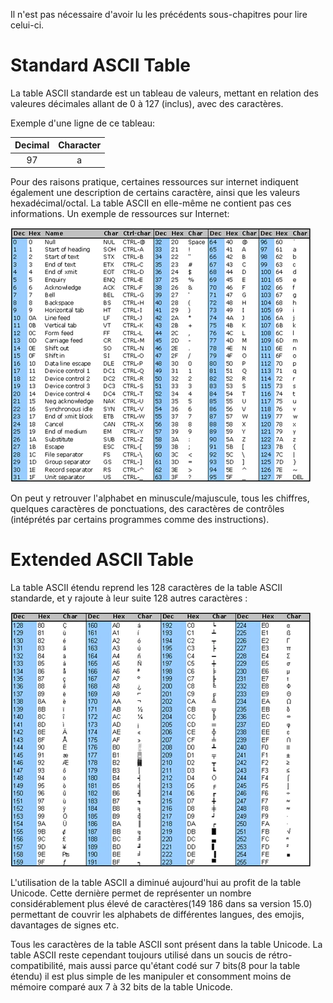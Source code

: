Il n'est pas nécessaire d'avoir lu les précédents sous-chapitres pour lire celui-ci.

# Standard ASCII Table

La table ASCII standarde est un tableau de valeurs, mettant en relation des valeures décimales allant de 0 à 127 (inclus), avec des caractères.

Exemple d'une ligne de ce tableau:

|    Decimal   | Character   |
|    :----:   |        :----:    |
| 97      |  a   |


Pour des raisons pratique, certaines ressources sur internet indiquent également une description de certains caractère, ainsi que les valeurs hexadécimal/octal. La table ASCII en elle-même ne contient pas ces informations. Un exemple de ressources sur Internet:

![Standard ASCII table](../resources/Standard-ASCII-Table_large.webp)

On peut y retrouver l'alphabet en minuscule/majuscule, tous les chiffres, quelques caractères de ponctuations, des caractères de contrôles (intéprétés par certains programmes comme des instructions).

# Extended ASCII Table

La table ASCII étendu reprend les 128 caractères de la table ASCII standarde, et y rajoute à leur suite 128 autres caractères :

![Standard ASCII table](../resources/Extended-ASCII-Table_large.webp)

L'utilisation de la table ASCII a diminué aujourd'hui au profit de la table Unicode. Cette dernière permet de représenter un nombre considérablement plus élevé de caractères(149 186 dans sa version 15.0) permettant de couvrir les alphabets de différentes langues, des emojis, davantages de signes etc.

Tous les caractères de la table ASCII sont présent dans la table Unicode. La table ASCII reste cependant toujours utilisé dans un soucis de rétro-compatibilité, mais aussi parce qu'étant codé sur 7 bits(8 pour la table étendu) il est plus simple de les manipuler et consomment moins de mémoire comparé aux 7 à 32 bits de la table Unicode.
